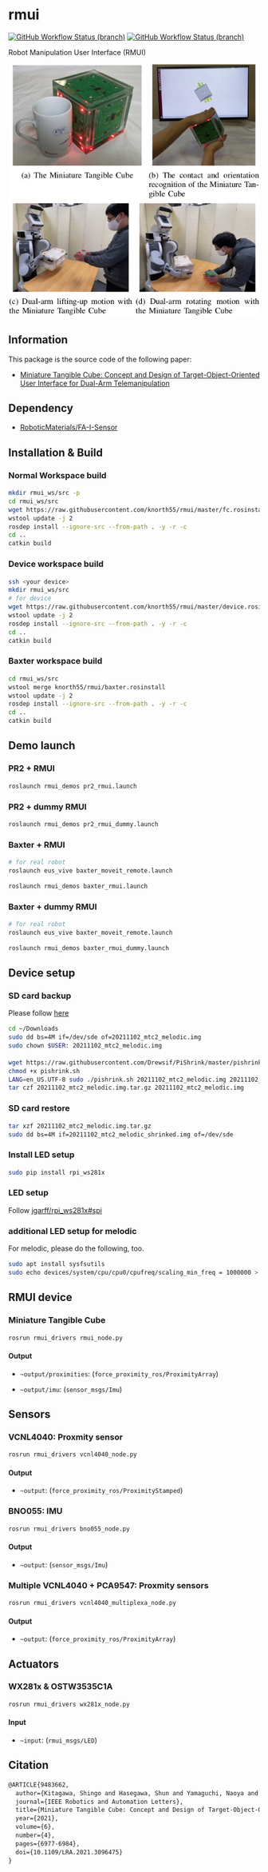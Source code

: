 # rmui

[![GitHub Workflow Status (branch)](https://github.com/knorth55/rmui/actions/workflows/main.yml/badge.svg)](https://github.com/knorth55/rmui/actions/workflows/main.yml)
[![GitHub Workflow Status (branch)](https://github.com/knorth55/rmui/actions/workflows/linter.yaml/badge.svg)](https://github.com/knorth55/rmui/actions/workflows/linter.yaml)

Robot Manipulation User Interface (RMUI)

![MiniatureTangibleCube](./.readme/mtc.png)

## Information

This package is the source code of the following paper:

- [Miniature Tangible Cube: Concept and Design of Target-Object-Oriented User Interface for Dual-Arm Telemanipulation](https://ieeexplore.ieee.org/abstract/document/9483662)

## Dependency

- [RoboticMaterials/FA-I-Sensor](https://github.com/RoboticMaterials/FA-I-sensor/)

## Installation & Build

### Normal Workspace build

```bash
mkdir rmui_ws/src -p
cd rmui_ws/src
wget https://raw.githubusercontent.com/knorth55/rmui/master/fc.rosinstall -o .rosinstall
wstool update -j 2
rosdep install --ignore-src --from-path . -y -r -c
cd ..
catkin build
```

### Device workspace build

```bash
ssh <your device>
mkdir rmui_ws/src
# for device
wget https://raw.githubusercontent.com/knorth55/rmui/master/device.rosinstall.${ROS_DISTRO} -o .rosinstall
wstool update -j 2
rosdep install --ignore-src --from-path . -y -r -c
cd ..
catkin build
```

### Baxter workspace build

```bash
cd rmui_ws/src
wstool merge knorth55/rmui/baxter.rosinstall
wstool update -j 2
rosdep install --ignore-src --from-path . -y -r -c
cd ..
catkin build
```

## Demo launch

### PR2 + RMUI

```bash
roslaunch rmui_demos pr2_rmui.launch
```

### PR2 + dummy RMUI

```bash
roslaunch rmui_demos pr2_rmui_dummy.launch
```

### Baxter + RMUI

```bash
# for real robot
roslaunch eus_vive baxter_moveit_remote.launch
```

```bash
roslaunch rmui_demos baxter_rmui.launch
```

### Baxter + dummy RMUI

```bash
# for real robot
roslaunch eus_vive baxter_moveit_remote.launch
```

```bash
roslaunch rmui_demos baxter_rmui_dummy.launch
```

## Device setup

### SD card backup

Please follow [here](https://www.pragmaticlinux.com/2020/12/how-to-clone-your-raspberry-pi-sd-card-in-linux/)

```bash
cd ~/Downloads
sudo dd bs=4M if=/dev/sde of=20211102_mtc2_melodic.img
sudo chown $USER: 20211102_mtc2_melodic.img

wget https://raw.githubusercontent.com/Drewsif/PiShrink/master/pishrink.sh
chmod +x pishrink.sh
LANG=en_US.UTF-8 sudo ./pishrink.sh 20211102_mtc2_melodic.img 20211102_mtc2_melodic_shrinked.img
tar czf 20211102_mtc2_melodic.img.tar.gz 20211102_mtc2_melodic.img
```

### SD card restore

```bash
tar xzf 20211102_mtc2_melodic.img.tar.gz
sudo dd bs=4M if=20211102_mtc2_melodic_shrinked.img of=/dev/sde
```

### Install LED setup

```bash
sudo pip install rpi_ws281x
```

### LED setup

Follow [jgarff/rpi_ws281x#spi](https://github.com/jgarff/rpi_ws281x#spi)

### additional LED setup for melodic

For melodic, please do the following, too.

```bash
sudo apt install sysfsutils
sudo echo devices/system/cpu/cpu0/cpufreq/scaling_min_freq = 1000000 > /etc/sysfs.d/99-cpu-min.conf
```

## RMUI device

### Miniature Tangible Cube

```bash
rosrun rmui_drivers rmui_node.py
```

#### Output

- `~output/proximities`: (`force_proximity_ros/ProximityArray`)

- `~output/imu`: (`sensor_msgs/Imu`)

## Sensors

### VCNL4040: Proxmity sensor

```bash
rosrun rmui_drivers vcnl4040_node.py
```

#### Output

- `~output`: (`force_proximity_ros/ProximityStamped`)

### BNO055: IMU

```bash
rosrun rmui_drivers bno055_node.py
```

#### Output

- `~output`: (`sensor_msgs/Imu`)

### Multiple VCNL4040 + PCA9547: Proxmity sensors

```bash
rosrun rmui_drivers vcnl4040_multiplexa_node.py
```

#### Output

- `~output`: (`force_proximity_ros/ProximityArray`)

## Actuators

### WX281x & OSTW3535C1A

```bash
rosrun rmui_drivers wx281x_node.py
```

#### Input

- ``~input``: (`rmui_msgs/LED`)

## Citation

```tex
@ARTICLE{9483662,
  author={Kitagawa, Shingo and Hasegawa, Shun and Yamaguchi, Naoya and Okada, Kei and Inaba, Masayuki},
  journal={IEEE Robotics and Automation Letters},
  title={Miniature Tangible Cube: Concept and Design of Target-Object-Oriented User Interface for Dual-Arm Telemanipulation},
  year={2021},
  volume={6},
  number={4},
  pages={6977-6984},
  doi={10.1109/LRA.2021.3096475}
}
```
